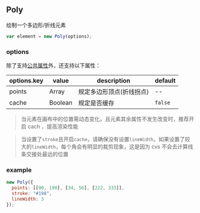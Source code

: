 ## Poly

绘制一个多边形/折线元素

```js
var element = new Poly(options);
```

### options

除了支持[公共属性](../Element.md)外，还支持以下属性：

| options.key | value        | description              | default |
| ----------- | ------------ | ------------------------ | ------- |
| points      | Array<array> | 规定多边形顶点(折线拐点) | --      |
| cache       | Boolean | 规定是否缓存    | `false` |

> 当元素在画布中的位置需动态变化，且元素其余属性不发生改变时，推荐开启 cach ，提高渲染性能

> 当设置了`stroke`且开启`cache`，请确保没有设置`lineWidth`，如果设置了较大的`lineWidth`，每个角会有明显的裁剪现象，这是因为 cvs 不会去计算线条交接处最远的位置

### example

```js
new Poly({
  points: [[90, 190], [34, 56], [222, 333]],
  stroke: "#198",
  lineWidth: 3
});
```
